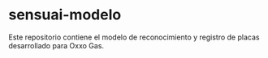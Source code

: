 # sensuai-modelo

Este repositorio contiene el modelo de reconocimiento y registro de placas desarrollado para Oxxo Gas. 
